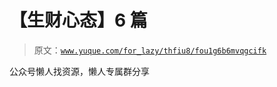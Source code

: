 # 【生财心态】6 篇

> 原文：[`www.yuque.com/for_lazy/thfiu8/fou1g6b6mvqgcifk`](https://www.yuque.com/for_lazy/thfiu8/fou1g6b6mvqgcifk)

公众号懒人找资源，懒人专属群分享
